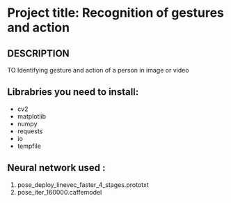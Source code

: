 # Project title: Recognition of gestures and action
## DESCRIPTION
 TO Identifying gesture and action of a person in image or video 
## Librabries you need to install:
- cv2
- matplotlib
- numpy 
- requests
- io 
- tempfile
## Neural network used :
  1. pose_deploy_linevec_faster_4_stages.prototxt
  2. pose_iter_160000.caffemodel
